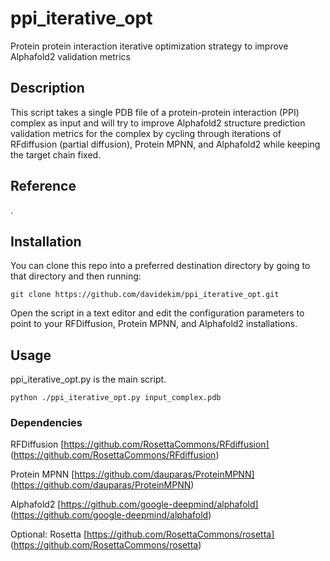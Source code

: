 # ppi_iterative_opt
Protein protein interaction iterative optimization strategy to improve Alphafold2 validation metrics

## Description
This script takes a single PDB file of a protein-protein interaction (PPI) complex as input and will try to improve Alphafold2 structure prediction validation metrics for the complex by cycling through iterations of RFdiffusion (partial diffusion), Protein MPNN, and Alphafold2 while keeping the target chain fixed.

## Reference
.

## Installation
You can clone this repo into a preferred destination directory by going to that directory and then running:

`git clone https://github.com/davidekim/ppi_iterative_opt.git`

Open the script in a text editor and edit the configuration parameters to point to your RFDiffusion, Protein MPNN, and Alphafold2 installations. 

## Usage
ppi_iterative_opt.py is the main script.

`python ./ppi_iterative_opt.py input_complex.pdb`

### Dependencies
RFDiffusion [https://github.com/RosettaCommons/RFdiffusion] (https://github.com/RosettaCommons/RFdiffusion)

Protein MPNN [https://github.com/dauparas/ProteinMPNN] (https://github.com/dauparas/ProteinMPNN)

Alphafold2 [https://github.com/google-deepmind/alphafold] (https://github.com/google-deepmind/alphafold)

Optional: Rosetta [https://github.com/RosettaCommons/rosetta] (https://github.com/RosettaCommons/rosetta)
